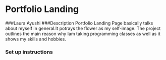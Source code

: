 # Portfolio Landing
###Laura Ayushi
###Description
 Portfolio Landing Page basically talks about myself in general.It potrays the flower as my self-image.
 The project outlines the main reason why Iam taking programming classes as well as it shows my skills and hobbies.
 ### Set up instructions
